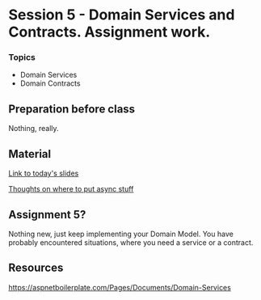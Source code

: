 # Session 5 - Domain Services and Contracts. Assignment work.

### Topics
* Domain Services
* Domain Contracts

## Preparation before class

Nothing, really.

## Material
[Link to today's slides](https://viaucdk-my.sharepoint.com/:p:/g/personal/trmo_viauc_dk/Ee3Bu-kEtitBt2I1UfbhS2gB2EK0uPjz_3v9xWk7BVUBig?e=sPtNsQ)

[Thoughts on where to put async stuff](https://enterprisecraftsmanship.com/posts/domain-model-purity-lazy-loading/)

## Assignment 5?

Nothing new, just keep implementing your Domain Model. You have probably encountered situations, where you need a service or a contract.

## Resources

https://aspnetboilerplate.com/Pages/Documents/Domain-Services

